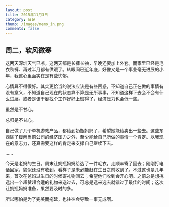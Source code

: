 ```yaml
---
layout: post
title: 2015年11月3日
category: 日记
thumb: /images/memo_in.png
comments: false
---
```


## 周二，软风微寒



这两天深圳天气已凉，这两天都是长裤长袖，早晚还要加上外套。而家里已经是毛衣秋裤、再过半月都有供暖了。转眼间已近年底，好像又是一个事业毫无进展的小年，我这心里面实在是有些忧郁。

心情算不得很好。其实更恰当的说法应该是有些困惑，不知道自己正在做的事情有没有意义，不知道自己现在的状态算不算是无所事事，不知道这样下去会不会有什么进展。或者是该干脆找个工作好好上班得了，经济压力也会低一些。

虽然是不甘心。

总归是不甘心。

自己做了几个单机游戏产品，都给到奶瓶妈妈了，希望她能给卖出一些去。这些东西除了缓解当前公司的经济压力之外，至少能给自己所做的事情一个肯定。以我现在的意志力，还真需要这样的肯定来支撑自己继续下去。

……

今天是老妈的生日。周末让奶瓶妈妈给选了一件毛衣，走顺丰寄了回去；刚刚打电话回家，貌似还没有收到。看样子是未必能赶在生日之前收到了。不过这也是几年来，首次在爸妈过生日的时候寄礼物回去；希望他们收到会开心吧。之前总是想挑选出一个超赞超合适的礼物来送过去，可总是选来选去就错过了最佳的时间；这次让奶瓶妈妈准备，果然要及时的多。

所以哪怕是为了完美而拖延，也往往会导致一事无成啊。